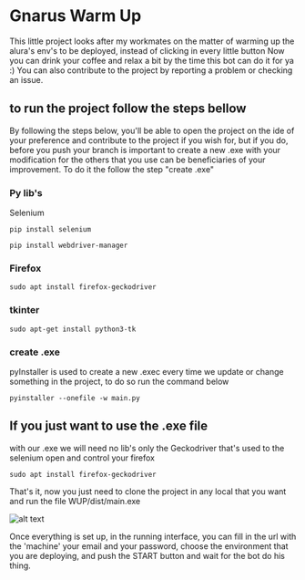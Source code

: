 # Gnarus Warm Up

This little project looks after my workmates on the matter of warming up the alura's
env's to be deployed, instead of clicking in every little button
Now you can drink your coffee and relax a bit by the time this bot can do it for ya :)
You can also contribute to the project by reporting a problem or checking an issue.

## to run the project follow the steps bellow

By following the steps below, you'll be able to open the project on the ide of your
preference and contribute to the project if you wish for, but if you do, before you push your branch
is important to create a new .exe with your modification for the others that you use
can be beneficiaries of your improvement.
To do it the follow the step "create .exe" 

### Py lib's
Selenium

```pip install selenium```

```pip install webdriver-manager```

### Firefox

```sudo apt install firefox-geckodriver```

### tkinter

```sudo apt-get install python3-tk```

### create .exe
pyInstaller is used to create a new .exec every time we update or change something in the project,
to do so run the command below 

```pyinstaller --onefile -w main.py```

## If you just want to use the .exe file

with our .exe we will need no lib's
only the Geckodriver that's used to the selenium open and control your firefox

```sudo apt install firefox-geckodriver```

That's it, now you just need to clone the project in any local that you want and run the file WUP/dist/main.exe

![alt text](./dist/img.png)

Once everything is set up, in the running interface, you can fill in the url with the 'machine'
your email and your password, choose the environment that you are deploying, and push the START button
and wait for the bot do his thing.
